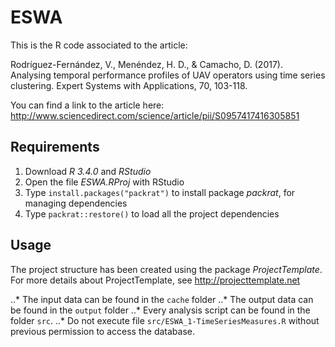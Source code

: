 # ESWA

This is the R code associated to the article: 

Rodríguez-Fernández, V., Menéndez, H. D., & Camacho, D. (2017). Analysing temporal performance profiles of UAV operators using time series clustering. Expert Systems with Applications, 70, 103-118.

You can find a link to the article here:
http://www.sciencedirect.com/science/article/pii/S0957417416305851

## Requirements

1. Download *R 3.4.0* and *RStudio*
2. Open the file *ESWA.RProj* with RStudio
3. Type `install.packages("packrat")` to install package *packrat*, for managing dependencies
4. Type `packrat::restore()` to load all the project dependencies

## Usage

The project structure has been created using the package *ProjectTemplate*. For more details about ProjectTemplate, see http://projecttemplate.net

..* The input data can be found in the `cache` folder
..* The output data can be found in the `output` folder
..* Every analysis script can be found in the folder `src`.
..* Do not execute file `src/ESWA_1-TimeSeriesMeasures.R` without previous permission to access the database.

